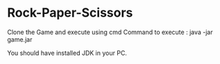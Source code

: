 # Rock-Paper-Scissors

Clone the Game and execute using cmd 
Command to execute : 
                      java -jar game.jar

You should have installed JDK in your PC.
